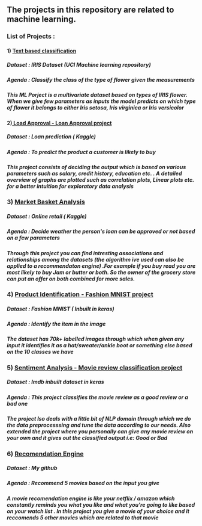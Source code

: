 ## The projects in this repository are related to machine learning.

### List of Projects : 

####  1) <ins> Text based classification </ins>

##### Dataset : IRIS Dataset (UCI Machine learning repository)
##### Agenda : Classify the class of the type of flower given the measurements
##### This ML Porject is a multivariate dataset based on types of IRIS flower. When we give few parameters as inputs the model predicts on which type of flower it belongs to either Iris setosa, Iris virginica or Iris versicolor

#### 2)<ins> Load Approval - Loan Approval project </ins>

##### Dataset : Loan prediction ( Kaggle)
##### Agenda : To predict the product a customer is likely to buy
##### This project consists of deciding the output which is based on various parameters such as salary, credit history, education etc. . A detailed overview of graphs are plotted such as correlation plots, Linear plots etc. for a better intuition for exploratory data analysis

### 3) <ins> Market Basket Analysis </ins>

##### Dataset : Online retail ( Kaggle)
##### Agenda : Decide weather the person's loan can be approved or not based on a few parameters
##### Through this project you can find intresting associations and relationships among the datasets (the algorithm ive used can also be applied to a  recommendaton engine) .For example if you buy read you are most likely to buy Jam or butter or both. So the owner of the grocery store can put an offer on both combined for more sales. 

### 4) <ins> Product Identification - Fashion MNIST project </ins>

##### Dataset : Fashion MNIST ( Inbuilt in keras)
##### Agenda : Identify the item in the image
##### The dataset has 70k+ labelled images through which when given any input it identifies it as a hat/sweater/ankle boot or something else based on the 10 classes we have 

### 5) <ins> Sentiment Analysis - Movie review classification project </ins>

##### Dataset : Imdb inbuilt dataset in keras
##### Agenda : This project classifies the movie review as a good review or a bad one
##### The project lso deals with a little bit of NLP domain through which we do the data preprocesssing and tune the data according to our needs. Also extended the project where you personally can give any movie review on your own and it gives out the classified output i.e: Good or Bad

### 6) <ins> Recomendation Engine </ins>

##### Dataset : My github
##### Agenda : Recommend 5 movies based on the input you give
##### A movie recomendation engine is like your netflix / amazon which constantly reminds you what you like and what you're going to like based on your watch list . In this project you give a movie of your choice and it reccomends 5 other movies which are related to that movie
